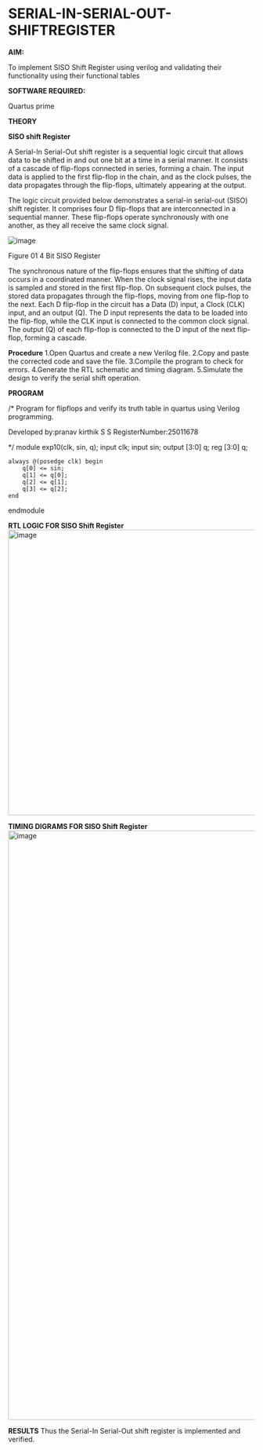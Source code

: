 # SERIAL-IN-SERIAL-OUT-SHIFTREGISTER

**AIM:**

To implement  SISO Shift Register using verilog and validating their functionality using their functional tables

**SOFTWARE REQUIRED:**

Quartus prime

**THEORY**

**SISO shift Register**

A Serial-In Serial-Out shift register is a sequential logic circuit that allows data to be shifted in and out one bit at a time in a serial manner. It consists of a cascade of flip-flops connected in series, forming a chain. The input data is applied to the first flip-flop in the chain, and as the clock pulses, the data propagates through the flip-flops, ultimately appearing at the output.

The logic circuit provided below demonstrates a serial-in serial-out (SISO) shift register. It comprises four D flip-flops that are interconnected in a sequential manner. These flip-flops operate synchronously with one another, as they all receive the same clock signal.

![image](https://github.com/naavaneetha/SERIAL-IN-SERIAL-OUT-SHIFTREGISTER/assets/154305477/e81c4072-37f9-46c6-8145-566764b74c3a)

Figure 01 4 Bit SISO Register

The synchronous nature of the flip-flops ensures that the shifting of data occurs in a coordinated manner. When the clock signal rises, the input data is sampled and stored in the first flip-flop. On subsequent clock pulses, the stored data propagates through the flip-flops, moving from one flip-flop to the next.
Each D flip-flop in the circuit has a Data (D) input, a Clock (CLK) input, and an output (Q). The D input represents the data to be loaded into the flip-flop, while the CLK input is connected to the common clock signal. The output (Q) of each flip-flop is connected to the D input of the next flip-flop, forming a cascade.

**Procedure**
1.Open Quartus and create a new Verilog file.
2.Copy and paste the corrected code and save the file.
3.Compile the program to check for errors.
4.Generate the RTL schematic and timing diagram.
5.Simulate the design to verify the serial shift operation.


**PROGRAM**

/* Program for flipflops and verify its truth table in quartus using Verilog programming.

Developed by:pranav kirthik S S RegisterNumber:25011678

*/
module exp10(clk, sin, q);
    input clk;
    input sin;
    output [3:0] q;
    reg [3:0] q;

    always @(posedge clk) begin
        q[0] <= sin;
        q[1] <= q[0];
        q[2] <= q[1];
        q[3] <= q[2];  
    end
endmodule

**RTL LOGIC FOR SISO Shift Register**
<img width="1216" height="582" alt="image" src="https://github.com/user-attachments/assets/f6ea88b5-bbdb-429e-8084-cc954ab306fe" />

**TIMING DIGRAMS FOR SISO Shift Register**
<img width="1921" height="1201" alt="image" src="https://github.com/user-attachments/assets/15632f54-a48c-48d8-a052-2f2b15f80cfa" />

**RESULTS**
Thus the Serial-In Serial-Out shift register is implemented and verified.
